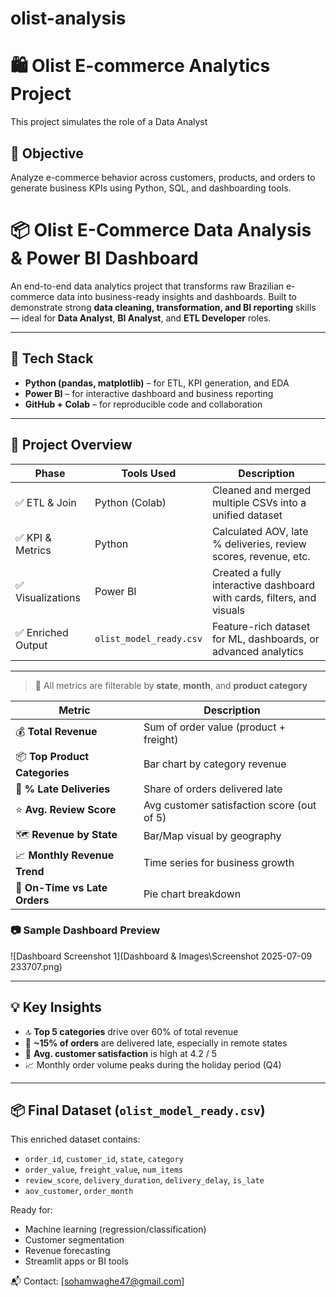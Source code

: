# olist-analysis

# 🛍️ Olist E-commerce Analytics Project

This project simulates the role of a Data Analyst 

## 📌 Objective

Analyze e-commerce behavior across customers, products, and orders to generate business KPIs using Python, SQL, and dashboarding tools.

# 📦 Olist E-Commerce Data Analysis & Power BI Dashboard

An end-to-end data analytics project that transforms raw Brazilian e-commerce data into business-ready insights and dashboards. Built to demonstrate strong **data cleaning, transformation, and BI reporting** skills — ideal for **Data Analyst**, **BI Analyst**, and **ETL Developer** roles.

---

## 🔧 Tech Stack

- **Python (pandas, matplotlib)** – for ETL, KPI generation, and EDA
- **Power BI** – for interactive dashboard and business reporting
- **GitHub + Colab** – for reproducible code and collaboration

---

## 🧪 Project Overview

| Phase | Tools Used | Description |
|-------|------------|-------------|
| ✅ ETL & Join | Python (Colab) | Cleaned and merged multiple CSVs into a unified dataset |
| ✅ KPI & Metrics | Python | Calculated AOV, late % deliveries, review scores, revenue, etc. |
| ✅ Visualizations | Power BI | Created a fully interactive dashboard with cards, filters, and visuals |
| ✅ Enriched Output | `olist_model_ready.csv` | Feature-rich dataset for ML, dashboards, or advanced analytics |

---

> 📍 All metrics are filterable by **state**, **month**, and **product category**

| Metric | Description |
|--------|-------------|
| 💰 **Total Revenue** | Sum of order value (product + freight) |
| 📦 **Top Product Categories** | Bar chart by category revenue |
| 🚚 **% Late Deliveries** | Share of orders delivered late |
| ⭐ **Avg. Review Score** | Avg customer satisfaction score (out of 5) |
| 🗺️ **Revenue by State** | Bar/Map visual by geography |
| 📈 **Monthly Revenue Trend** | Time series for business growth |
| 🧁 **On-Time vs Late Orders** | Pie chart breakdown |

### 📷 Sample Dashboard Preview

![Dashboard Screenshot 1](Dashboard & Images\Screenshot 2025-07-09 233707.png)

---

## 💡 Key Insights

- 🔝 **Top 5 categories** drive over 60% of total revenue
- 🚚 **~15% of orders** are delivered late, especially in remote states
- 🌟 **Avg. customer satisfaction** is high at 4.2 / 5
- 📈 Monthly order volume peaks during the holiday period (Q4)

---

## 📦 Final Dataset (`olist_model_ready.csv`)

This enriched dataset contains:
- `order_id`, `customer_id`, `state`, `category`
- `order_value`, `freight_value`, `num_items`
- `review_score`, `delivery_duration`, `delivery_delay`, `is_late`
- `aov_customer`, `order_month`

Ready for:
- Machine learning (regression/classification)
- Customer segmentation
- Revenue forecasting
- Streamlit apps or BI tools


📬 Contact: [sohamwaghe47@gmail.com]
